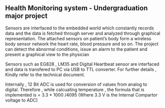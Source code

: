 ## Health Monitoring system - Undergraduation major project

Sensors are interfaced to the embedded world which constantly records data and the data is fetched through server and analyzed through graphical representation. The attached sensors on patient’s body form a wireless body sensor network 
the heart rate, blood pressure and so on. The project can detect the abnormal conditions, issue an alarm to the patient and present a graphical view to the physician

Sensors such as EG828 , LM35 and Digital Heartbeat sensor are interfaced and data is transfered to PC via USB to TTL converter. For further details , Kindly refer to the technical document.

Internally , 12 Bit ADC is used for conversion of values from analog to digital. Therefore , while calcuating temperature , the formula that is implemented is 
= 3.3 * 1000 /4095 (Where 3.3 V is the Internal Compartor voltage to ADC)




